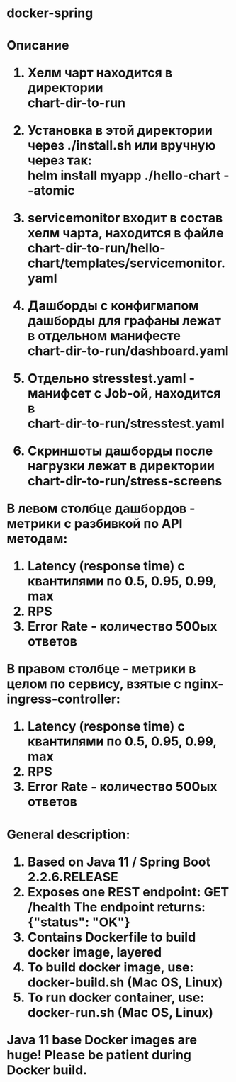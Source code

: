 # docker-spring

<h1>Описание 

1. Хелм чарт находится в директории<br>
chart-dir-to-run

2. Установка в этой директории через ./install.sh или вручную через так:<br> 
helm install myapp ./hello-chart --atomic

3. servicemonitor входит в состав хелм чарта, находится в файле 
    chart-dir-to-run/hello-chart/templates/servicemonitor.yaml

4. Дашборды c конфигмапом дашборды для графаны лежат в отдельном манифесте <br> 
chart-dir-to-run/dashboard.yaml

5. Отдельно stresstest.yaml - манифсет с Job-ой, находится в<br>
chart-dir-to-run/stresstest.yaml 

6. Скриншоты дашборды после нагрузки лежат в директории<br>
chart-dir-to-run/stress-screens <br>

В левом столбце дашбордов - метрики с разбивкой по API методам:
1. Latency (response time) с квантилями по 0.5, 0.95, 0.99, max
2. RPS
3. Error Rate - количество 500ых ответов

В правом столбце - метрики в целом по сервису, взятые с nginx-ingress-controller:<br>
1. Latency (response time) с квантилями по 0.5, 0.95, 0.99, max
2. RPS
3. Error Rate - количество 500ых ответов

<h1> General description:


1. Based on Java 11 / Spring Boot 2.2.6.RELEASE
2. Exposes one REST endpoint: GET /health 
The endpoint returns: {"status": "OK"}
3. Contains Dockerfile to build docker image, layered
4. To build docker image, use: docker-build.sh (Mac OS, Linux)
5. To run docker container, use: docker-run.sh (Mac OS, Linux)


Java 11 base Docker images are huge! 
Please be patient during Docker build.